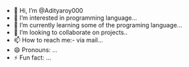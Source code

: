 - 👋 Hi, I’m @Adityaroy000
- 👀 I’m interested in programming language...
- 🌱 I’m currently learning some of the programing language...
- 💞️ I’m looking to collaborate on projects..
- 📫 How to reach me:- via mail...
- 😄 Pronouns: ...
- ⚡ Fun fact: ...

<!---
Adityaroy000/Adityaroy000 is a ✨ special ✨ repository because its `README.md` (this file) appears on your GitHub profile.
You can click the Preview link to take a look at your changes.
--->
